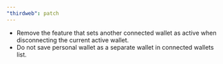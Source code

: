 ```yaml
---
"thirdweb": patch
---
```


- Remove the feature that sets another connected wallet as active when disconnecting the current active wallet.
- Do not save personal wallet as a separate wallet in connected wallets list.

